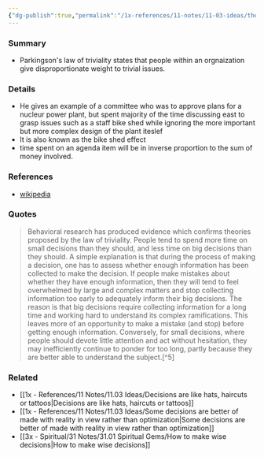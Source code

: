 ```yaml
---
{"dg-publish":true,"permalink":"/1x-references/11-notes/11-03-ideas/the-law-of-triviality-organizations-give-disproportioate-weight-to-trivial-matters/","title":"The law of triviality - organizations give disproportioate weight to trivial matters","created":"2025-01-17T18:09:35.288+03:00","updated":"2025-01-17T22:52:18.149+03:00"}
---
```



### Summary
- Parkingson's law of triviality states that people within an orgnaization give disproportionate weight to trivial issues.

### Details
- He gives an example of a committee who was to approve plans for a nucleur power plant, but spent majority of the time discussing east to grasp issues such as a staff bike shed while ignoring the more important but more complex design of the plant iteslef
- It is also known as the bike shed effect
- time spent on an agenda item will be in inverse proportion to the sum of money involved.

### References
- [wikipedia](https://en.wikipedia.org/wiki/Law_of_triviality)

### Quotes
> Behavioral research has produced evidence which confirms theories proposed by the law of triviality. People tend to spend more time on small decisions than they should, and less time on big decisions than they should. A simple explanation is that during the process of making a decision, one has to assess whether enough information has been collected to make the decision. If people make mistakes about whether they have enough information, then they will tend to feel overwhelmed by large and complex matters and stop collecting information too early to adequately inform their big decisions. The reason is that big decisions require collecting information for a long time and working hard to understand its complex ramifications. This leaves more of an opportunity to make a mistake (and stop) before getting enough information. Conversely, for small decisions, where people should devote little attention and act without hesitation, they may inefficiently continue to ponder for too long, partly because they are better able to understand the subject.[^5]

### Related
- [[1x - References/11 Notes/11.03 Ideas/Decisions are like hats, haircuts or tattoos\|Decisions are like hats, haircuts or tattoos]]
- [[1x - References/11 Notes/11.03 Ideas/Some decisions are better of made with reality in view rather than optimization\|Some decisions are better of made with reality in view rather than optimization]]
- [[3x - Spiritual/31 Notes/31.01 Spiritual Gems/How to make wise decisions\|How to make wise decisions]]